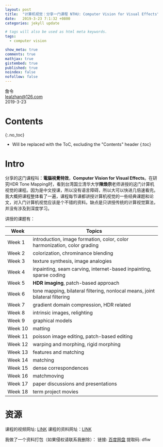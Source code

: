 ```yaml
---
layout: post
title:  "计算机视觉：分享一门课程 NTHU: Computer Vision for Visual Effects"
date:   2019-3-23 7:1:32 +0800
categories: jekyll update

# tags will also be used as html meta keywords.
tags:
  - computer vision

show_meta: true
comments: true
mathjax: true
gistembed: true
published: true
noindex: false
nofollow: false
---
```


詹令   
lealzhan@126.com    
2019-3-23    

# Contents
{:.no_toc}

* Will be replaced with the ToC, excluding the "Contents" header
{:toc}

# Intro
分享的这门课程叫：**電腦視覺特效**，**Computer Vision for Visual Effects**。在研究HDR Tone Mapping时，看到台湾国立清华大学**陳煥宗**老师讲授的这门计算机视觉的课程。因为是中文授课，所以没有语言障碍，所以大可以快进几倍速看完。我大概把课程整体看了一遍，课程每节课都讲授计算机视觉的一些经典课题和论文，对入门计算机视觉应该是个不错的资料。缺点是只讲授传统的计算视觉算法，并没有涉及到深度学习。

讲授的课题有：

Week | Topics
------- | -------
Week 1 | introduction, image formation, color, color harmonization, color grading
Week 2 | colorization, chrominance blending
Week 3|texture synthesis, image analogies
Week 4|inpainting, seam carving, internet-based inpainting, sparse coding
Week 5|**HDR imaging**, patch-based approach
Week 6|tone mapping, bilateral filtering, nonlocal means, joint bilateral filtering
Week 7|gradient domain compression, HDR related
Week 8|intrinsic images, relighting
Week 9|graphical models
Week 10|matting
Week 11|poisson image editing, patch-based editing
Week 12|warping and morphing, rigid morphing
Week 13|features and matching
Week 14|matching
Week 15|dense correspondences
Week 16|matchmoving
Week 17|paper discussions and presentations
Week 18|term project movies



# 资源

课程的视频网址: [LINK](http://ocw.nthu.edu.tw/ocw/index.php?page=course&cid=125&)
课程的资料网址：[LINK](http://lms.nthu.edu.tw/course.php?courseID=29314&f=syllabus)

我做了一个资料打包（如果侵权请联系我删除）：
链接: [百度网盘](https://pan.baidu.com/s/15WcjogSdsraZ-9qnPQ43sg) 提取码: dfiw







